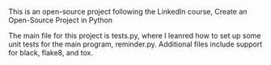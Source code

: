 This is an open-source project following the LinkedIn course, Create an Open-Source Project in Python

The main file for this project is tests.py, where I leanred how to set up some unit tests for the main program, reminder.py.  Additional files include support for black, flake8, and tox.
